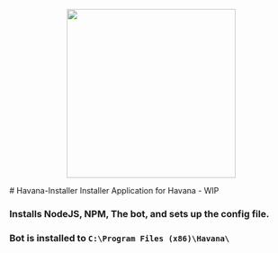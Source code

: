 <p align="center">
  <img width="300" height="300" src="http://qoilo.com/YoAWoM.gif">
</p>
# Havana-Installer
Installer Application for Havana - WIP

### Installs NodeJS, NPM, The bot, and sets up the config file.
### Bot is installed to `C:\Program Files (x86)\Havana\`